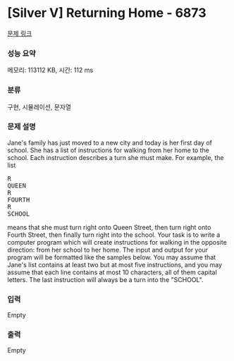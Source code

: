 # [Silver V] Returning Home - 6873 

[문제 링크](https://www.acmicpc.net/problem/6873) 

### 성능 요약

메모리: 113112 KB, 시간: 112 ms

### 분류

구현, 시뮬레이션, 문자열

### 문제 설명

<p>Jane's family has just moved to a new city and today is her first day of school. She has a list of instructions for walking from her home to the school. Each instruction describes a turn she must make. For example, the list</p>

<pre>R
QUEEN
R
FOURTH
R
SCHOOL</pre>

<p>means that she must turn right onto Queen Street, then turn right onto Fourth Street, then finally turn right into the school. Your task is to write a computer program which will create instructions for walking in the opposite direction: from her school to her home. The input and output for your program will be formatted like the samples below. You may assume that Jane's list contains at least two but at most five instructions, and you may assume that each line contains at most 10 characters, all of them capital letters. The last instruction will always be a turn into the "SCHOOL".</p>

### 입력 

 Empty

### 출력 

 Empty

